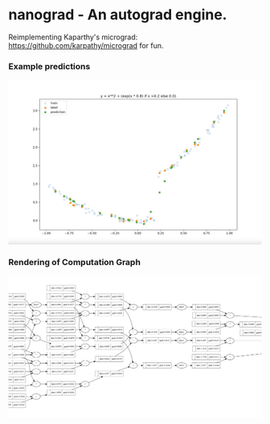 # nanograd - An autograd engine.

Reimplementing Kaparthy's micrograd: https://github.com/karpathy/micrograd for fun.

### Example predictions
![Regression Example](static/regression_example.png?raw=true)

### Rendering of Computation Graph 
![Computation Graph](static/comp_graph.png?raw=true)
